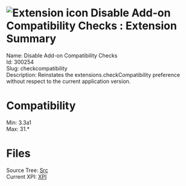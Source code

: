 # ![Extension icon](https://addons.thunderbird.net/static/img/addon-icons/default-64.png) Disable Add-on Compatibility Checks : Extension Summary

Name: Disable Add-on Compatibility Checks  
Id: 300254  
Slug: checkcompatibility  
Description: Reinstates the extensions.checkCompatibility preference without respect to the current application version.
  

# Compatibility
Min: 3.3a1  
Max: 31.*  

# Files

Source Tree: [Src](C:/Dev/Thunderbird/ThunderKdB/xall/xOther/300254-checkcompatibility/src)  
Current XPI: [XPI](C:/Dev/Thunderbird/ThunderKdB/xall/xOther/300254-checkcompatibility/xpi)  



